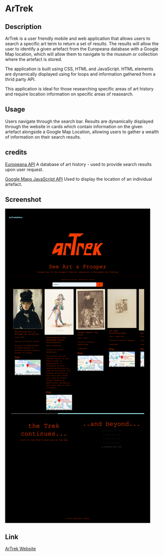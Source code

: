 # ArTrek
## Description
ArTrek is a user friendly mobile and web application that allows users to search a specific art term to return a set of results.
The results will allow the user to identify a given artefact from the Europeana database with a Google Map location, which will allow them to navigate to the museum or collection where the artefact is stored. 

The application is built using CSS, HTML and JavaScript. HTML elements are dynamically displayed using for loops and information gathered from a thrid party API. 

This application is ideal for those researching specific areas of art history and require location information on specific areas of reasearch.

## Usage
Users navigate through the search bar. Results are dynamically displayed through the website in cards which contain information on the given artefact alongside a Google Map Location, allowing users to gather a wealth of information on their search results.

## credits
[Europeana API](https://pro.europeana.eu/page/apis)
A database of art history - used to provide search results upon user request.

[Google Maps JavaScript API](https://developers.google.com/maps/documentation/javascript/reference)
Used to display the location of an individual artefact.

## Screenshot
![screenshot](/assets/images/Screenshot.png)


## Link
[ArTrek Website](https://markmos1991.github.io/ArTrek/) 
